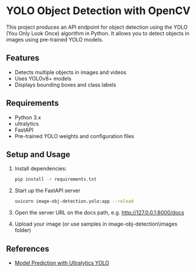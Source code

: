 # YOLO Object Detection with OpenCV

This project produces an API endpoint for object detection using the YOLO (You Only Look Once) algorithm in Python. It allows you to detect objects in images using pre-trained YOLO models.

## Features

- Detects multiple objects in images and videos
- Uses YOLOv8+ models
- Displays bounding boxes and class labels

## Requirements

- Python 3.x
- ultralytics
- FastAPI
- Pre-trained YOLO weights and configuration files



## Setup and Usage

1. Install dependencies:
    ```bash
    pip install -r requirements.txt
    ```

2. Start up the FastAPI server
    ```bash
    uvicorn image-obj-detection.yolo:app --reload
    ```

3. Open the server URL on the docs path, e.g. http://127.0.0.1:8000/docs

4. Upload your image (or use samples in image-obj-detection\images folder)



## References

- [Model Prediction with Ultralytics YOLO](https://www.ultralytics.com/)

